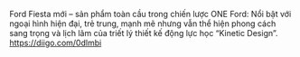 Ford Fiesta mới – sản phẩm toàn cầu trong chiến lược ONE Ford: Nổi bật với ngoại hình hiện đại, trẻ trung, mạnh mẽ nhưng vẫn thể hiện phong cách sang trọng và lịch lãm của triết lý thiết kế động lực học “Kinetic Design”.
https://diigo.com/0dlmbi
